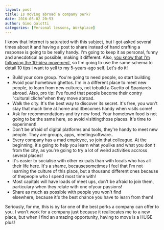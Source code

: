 ```yaml
---
layout: post
title: Is moving abroad a company perk?
date: 2016-05-02 20:53
author: Gino Galotti
categories: [Personal lessons, Workplace]
---
```

I know that Internet is saturated with this subject, but I got asked several times about it and having a post to share instead of hand crafting a response is going to be really handy. I'm going to keep it as personal, funny and anecdotical as possible, making it different. Also, [you know that I'm following the 10-idea movement](https://callmegino.wordpress.com/2016/03/31/becoming-an-idea-machine/), so I'm going to use the same schema to detail 10 tips I want to yell to my 5-years-ago self. Let's do it!


* Build your core group. You're going to need people, so start building
* Avoid your hometown ghettos. I'm in a different place to meet new people, to learn from new cultures, not tobuild a Guetto of Spaniards abroad. Also, pro tip: I've found that people become their contry "cultural cliche"when they move abroad.
* Walk the city. It's the best way to discover its secret. It's free, you won't stay that much time at home and itbecomes handy when visits come!
* Ask for recommendations and try new food. Your hometown food is not going to be the same here, so avoid visittingthose places. It's time to experiment!
* Don't be afraid of digital platforms and tools, they're handy to meet new people. They are groups, apps, meetingsoftware..
* Every company has a mad employee, so join that colleague. At the beginning, it's going to help you learn what youlike and what you don't from the city, as you're going to try a lot of weird activities accross several places!
* It's easier to socialise with other ex-pats than with locals who has all their life here. It's a shame, becausesometimes I feel that I'm not learning the culture of this place, but a thousand different ones because of thepeople who I spend most time with!
* Most capitals will have loads of meet ups, don't be afraid to join them, particulary when they relate with one ofyour passions!
* Share as much as possible with people you won't find elsewhere, because it's the best chance you have to learn from them!


Seriously, for me, this is by far one of the best perks a company can offer to you. I won't work for a company just because it reallocates me to a new place, but when I find an amazing opportunity, having to move is a HUGE plus!